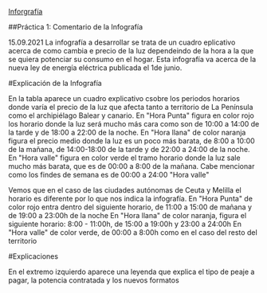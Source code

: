 [Inforgrafía](https://cincodias.elpais.com/cincodias/2021/05/05/companias/1620205074_988678.html)

##Práctica 1: Comentario de la Infografía

15.09.2021
La infografía a desarrollar se trata de un cuadro eplicativo acerca de como cambia e precio de la luz dependeindo de la hora a la que se quiera potenciar su consumo en el hogar. 
Esta infografía va acerca de la nueva ley de energía eléctrica publicada el 1de junio. 

#Explicación de la Infografía

En la tabla aparece un cuadro explicativo csobre los periodos horarios donde varía el precio de la luz que afecta tanto a territorio de La Península como el archipiélago Balear y canario. 
En "Hora Punta" figura en color rojo los horario donde la luz será mucho más cara como son de 10:00 a 14:00 de la tarde y de 18:00 a 22:00 de la noche. 
En "Hora llana" de color naranja figura el precio medio donde la luz es un poco más barata, de 8:00 a 10:00 de la mañana, de 14:00-18:00 de la tarde y de 22:00 a 24:00 de la noche.
En "Hora valle" figura en color verde el tramo horario donde la luz sale mucho más barata, que es de 00:00 a 8:00 de la mañana.
Cabe mencionar como los findes de semana es de 00:00 a 24:00 "Hora valle"

Vemos que en el caso de las ciudades autónomas de Ceuta y Melilla el horario es diferente por lo que nos indica la infografía. 
En "Hora Punta" de color rojo entra dentro del siguiente horario, de 11:00 a 15:00 de mañana y de 19:00 a 23:00h de la noche
En "Hora llana" de color naranja, figura el siguiente horario: 8:00 - 11:00h, de 15:00 a 19:00h y 23:00 a 24:00h
En "Hora valle" de color verde, de 00:00 a 8:00h como en el caso del resto del territorio

#Explicaciones

En el extremo izquierdo aparece una leyenda que explica el tipo de peaje a pagar, la potencia contratada y los nuevos formatos
